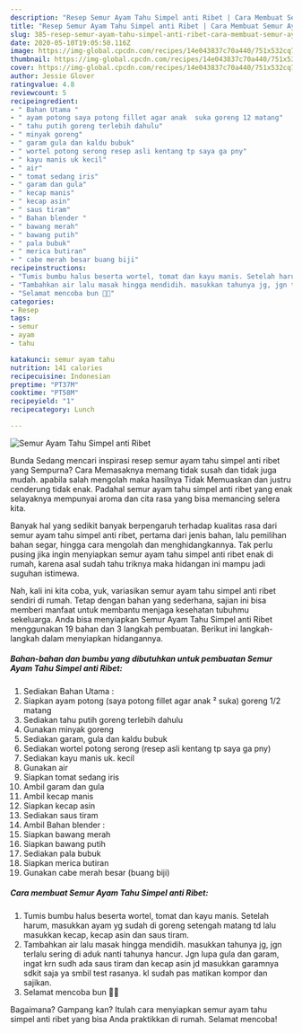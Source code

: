 ```yaml
---
description: "Resep Semur Ayam Tahu Simpel anti Ribet | Cara Membuat Semur Ayam Tahu Simpel anti Ribet Yang Enak Dan Lezat"
title: "Resep Semur Ayam Tahu Simpel anti Ribet | Cara Membuat Semur Ayam Tahu Simpel anti Ribet Yang Enak Dan Lezat"
slug: 385-resep-semur-ayam-tahu-simpel-anti-ribet-cara-membuat-semur-ayam-tahu-simpel-anti-ribet-yang-enak-dan-lezat
date: 2020-05-10T19:05:50.116Z
image: https://img-global.cpcdn.com/recipes/14e043837c70a440/751x532cq70/semur-ayam-tahu-simpel-anti-ribet-foto-resep-utama.jpg
thumbnail: https://img-global.cpcdn.com/recipes/14e043837c70a440/751x532cq70/semur-ayam-tahu-simpel-anti-ribet-foto-resep-utama.jpg
cover: https://img-global.cpcdn.com/recipes/14e043837c70a440/751x532cq70/semur-ayam-tahu-simpel-anti-ribet-foto-resep-utama.jpg
author: Jessie Glover
ratingvalue: 4.8
reviewcount: 5
recipeingredient:
- " Bahan Utama "
- " ayam potong saya potong fillet agar anak  suka goreng 12 matang"
- " tahu putih goreng terlebih dahulu"
- " minyak goreng"
- " garam gula dan kaldu bubuk"
- " wortel potong serong resep asli kentang tp saya ga pny"
- " kayu manis uk kecil"
- " air"
- " tomat sedang iris"
- " garam dan gula"
- " kecap manis"
- " kecap asin"
- " saus tiram"
- " Bahan blender "
- " bawang merah"
- " bawang putih"
- " pala bubuk"
- " merica butiran"
- " cabe merah besar buang biji"
recipeinstructions:
- "Tumis bumbu halus beserta wortel, tomat dan kayu manis. Setelah harum, masukkan ayam yg sudah di goreng setengah matang td lalu masukkan kecap, kecap asin dan saus tiram."
- "Tambahkan air lalu masak hingga mendidih. masukkan tahunya jg, jgn terlalu sering di aduk nanti tahunya hancur. Jgn lupa gula dan garam, ingat krn sudh ada saus tiram dan kecap asin jd masukkan garamnya sdkit saja ya smbil test rasanya. kl sudah pas matikan kompor dan sajikan."
- "Selamat mencoba bun 🙏🏻"
categories:
- Resep
tags:
- semur
- ayam
- tahu

katakunci: semur ayam tahu 
nutrition: 141 calories
recipecuisine: Indonesian
preptime: "PT37M"
cooktime: "PT58M"
recipeyield: "1"
recipecategory: Lunch

---
```



![Semur Ayam Tahu Simpel anti Ribet](https://img-global.cpcdn.com/recipes/14e043837c70a440/751x532cq70/semur-ayam-tahu-simpel-anti-ribet-foto-resep-utama.jpg)

Bunda Sedang mencari inspirasi resep semur ayam tahu simpel anti ribet yang Sempurna? Cara Memasaknya memang tidak susah dan tidak juga mudah. apabila salah mengolah maka hasilnya Tidak Memuaskan dan justru cenderung tidak enak. Padahal semur ayam tahu simpel anti ribet yang enak selayaknya mempunyai aroma dan cita rasa yang bisa memancing selera kita.

Banyak hal yang sedikit banyak berpengaruh terhadap kualitas rasa dari semur ayam tahu simpel anti ribet, pertama dari jenis bahan, lalu pemilihan bahan segar, hingga cara mengolah dan menghidangkannya. Tak perlu pusing jika ingin menyiapkan semur ayam tahu simpel anti ribet enak di rumah, karena asal sudah tahu triknya maka hidangan ini mampu jadi suguhan istimewa.




Nah, kali ini kita coba, yuk, variasikan semur ayam tahu simpel anti ribet sendiri di rumah. Tetap dengan bahan yang sederhana, sajian ini bisa memberi manfaat untuk membantu menjaga kesehatan tubuhmu sekeluarga. Anda bisa menyiapkan Semur Ayam Tahu Simpel anti Ribet menggunakan 19 bahan dan 3 langkah pembuatan. Berikut ini langkah-langkah dalam menyiapkan hidangannya.

<!--inarticleads1-->

##### Bahan-bahan dan bumbu yang dibutuhkan untuk pembuatan Semur Ayam Tahu Simpel anti Ribet:

1. Sediakan  Bahan Utama :
1. Siapkan  ayam potong (saya potong fillet agar anak ² suka) goreng 1/2 matang
1. Sediakan  tahu putih goreng terlebih dahulu
1. Gunakan  minyak goreng
1. Sediakan  garam, gula dan kaldu bubuk
1. Sediakan  wortel potong serong (resep asli kentang tp saya ga pny)
1. Sediakan  kayu manis uk. kecil
1. Gunakan  air
1. Siapkan  tomat sedang iris
1. Ambil  garam dan gula
1. Ambil  kecap manis
1. Siapkan  kecap asin
1. Sediakan  saus tiram
1. Ambil  Bahan blender :
1. Siapkan  bawang merah
1. Siapkan  bawang putih
1. Sediakan  pala bubuk
1. Siapkan  merica butiran
1. Gunakan  cabe merah besar (buang biji)




<!--inarticleads2-->

##### Cara membuat Semur Ayam Tahu Simpel anti Ribet:

1. Tumis bumbu halus beserta wortel, tomat dan kayu manis. Setelah harum, masukkan ayam yg sudah di goreng setengah matang td lalu masukkan kecap, kecap asin dan saus tiram.
1. Tambahkan air lalu masak hingga mendidih. masukkan tahunya jg, jgn terlalu sering di aduk nanti tahunya hancur. Jgn lupa gula dan garam, ingat krn sudh ada saus tiram dan kecap asin jd masukkan garamnya sdkit saja ya smbil test rasanya. kl sudah pas matikan kompor dan sajikan.
1. Selamat mencoba bun 🙏🏻




Bagaimana? Gampang kan? Itulah cara menyiapkan semur ayam tahu simpel anti ribet yang bisa Anda praktikkan di rumah. Selamat mencoba!
